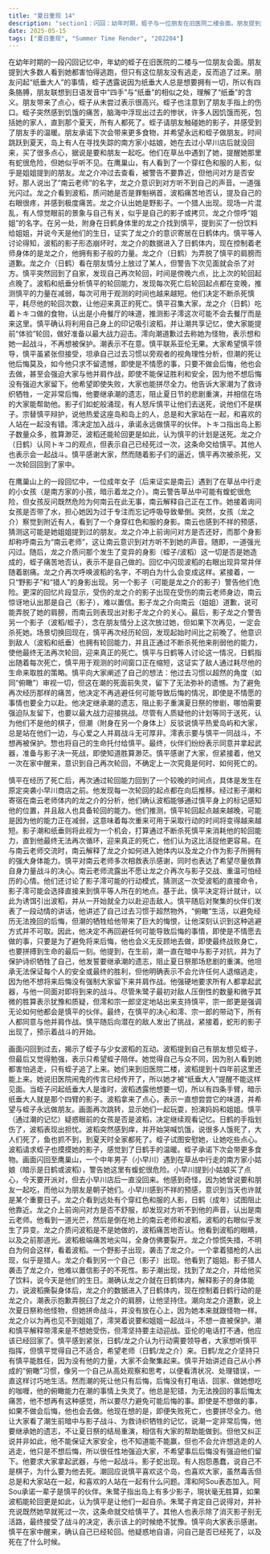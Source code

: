 ```yaml
---
title: "夏日重现 14"
description: "section1：闪回：幼年时期，蛭子与一位朋友在旧医院二楼会面。朋友提到大家看到她都会害怕逃跑，但只有这个朋友追了上来。朋友询问了关于“纸垂大人”的事情，蛭子透露纸垂大人总是想要一切，所以有四条胳膊，朋友联想到四手，理解了“纸垂”的含义。朋友带来了点心，蛭子表示很高兴能尝到，并询问了朋友的手指划伤。蛭子突然表现出饥饿的痛苦，回忆起过去许多人饿死，包括家人，直到夏天大家都死了。蛭子请朋友也摸摸她的影子，感受到朋友手的温暖。朋友承诺下次会带来更多吃的，并希望永远和蛭子做朋友。时间跳跃到夏天。section2：闪回：在鹰巢山上，一位大人（可能是南云老师）遇到在草丛里行走的南方家小姑娘（可能是龙之介）。大人警告草丛里有蝮蛇很危险，小姑娘反问为什么大人在这里就没事，大人解释自己是在工作。随后，大人询问小姑娘的家人是否带着喝的，担心她昏倒，因为她认真起来会忘记呼吸。小姑娘（龙之介）察觉到有人，看到了穿着红色和服的身影。大人（南云）感到不祥的预感，怀疑是姐姐提到的朋友。龙之介冲过去询问对方是否不舒服，对方称呼大人为“南云老师”。大人意识到对方听不到自己的声音，随即出现一道光。龙之介质问变异的身影（蛭子/波稻）是不是她干的，蛭子痛苦地否认。闪回中，波稻的右眼出现异常并喊疼。龙之介再次呼唤波稻，不解为何会这样。出现一只“野影子”以及“猎人”身影。另一道影子出现（可能是龙之介的影子），警告危险。闪回中受伤的龙之介的影子出现在受伤的大人身边，大人认出这是自己（影子），感到难以置信。影子龙之介向大人（南云）道歉，说可能让她肩膀脱臼了。大人关心影子龙之介。影子龙之介警告另一个影子（波稻），看在朋友份上放她一马，下次再见就杀死她。section3：慎平循环回来，发现时间点回到了突击小早川店之前，意识到自己死亡并再次轮回。他注意到轮回的起始时间越来越晚。在潮（影子）和龙之介（在南云老师体内）的分析下，他们确认波稻能通过慎平身上的标记感知他的位置，并且敌人也能进行轮回。他们推测轮回起点延迟可能是因为慎平的力量减弱，这意味着用于观测的时间会越来越短。影子潮认为这是削弱慎平直到他无法轮回并真正死亡的好机会，纸垂也同意。慎平与南云（龙之介）交流，南云解释了龙之介进入她体内的过程以及影子龙之介强大的身体能力。慎平感谢南云老师的多次相救，希望尽量靠自己战斗。南云表达了不愿让龙之介与影子交战、再次留下可怕回忆的心情。他们讨论了影子澪的行动模式，推测这次受波稻命令可能会来这里。慎平决定将计就计，引诱波稻出现，并从一开始就全力迎击。慎平向大家发表振奋人心的讲话，解释了自己通过“俯瞰”避免后悔的生活方式，但潮的死让他深感悔恨，因此他决定不再逃避任何可能后悔的事情，即使是不想做的事，为了不后悔也会去做。他表示即使失败而死，也希望自己拼尽最后一气。他提到生前的潮一直在暗中与影子战斗并为救诗织牺牲，自己将继承她的遗志，绝不让夏日祭的结局重演。他承认无法保证大家的安全或胜利，但他不会允许任何人逃走，因为他不想后悔没有强迫大家留下。他强迫大家拿起武器与他一同战斗。尽管朱鹭子 initiallyexpressed hesitation and doubt regarding the overwhelming enemy numbers and slim chances,澪和宗一郎决定支持慎平，宗一郎表示无论如何他都会是慎平的伙伴。最终所有人都同意与慎平并肩作战。慎平向潜在的敌人发起挑战，蛇影出现。section4：慎平在家中醒来，确认自己已经轮回。他疑惑地自语，问自己是否已经死了，以及死在了什么时候。"
date: 2025-05-15
tags: ["夏日重现", "Summer Time Render", "202204"]
---
```


在幼年时期的一段闪回记忆中，年幼的蛭子在旧医院的二楼与一位朋友会面。朋友提到大多数人看到她都害怕得逃跑，但只有这位朋友没有逃走，反而追了过来。朋友问起“纸垂大人”的事情，蛭子透露说因为纸垂大人总是想要拥有一切，所以有四条胳膊，朋友联想到日语发音中“四手”与“纸垂”的相似之处，理解了“纸垂”的含义。朋友带来了点心，蛭子从未尝过表示很高兴。蛭子也注意到了朋友手指上的伤口。蛭子突然感到饥饿的痛苦，脑海中浮现出过去的惨状，许多人因饥饿而死，包括她的家人，直到那个夏天，所有人都死了。蛭子请朋友触碰她的影子，并感受到了朋友手的温暖。朋友承诺下次会带来更多食物，并希望永远和蛭子做朋友。时间跳跃到夏天，岛上有人在寻找失踪的南方家小姑娘，她在去过小早川店后就没回来，买了很多点心，据说是要和朋友一起吃。他们在草丛中遇到了她，提醒她那里有蛇很危险，但她似乎听不见。在鹰巢山，有人看到了一个穿红色和服的人影，似乎是姐姐提到的朋友。龙之介冲过去查看，被警告不要靠近，但他问对方是否安好。那人说出了“南云老师”的名字，龙之介意识到对方听不到自己的声音。一道强光闪过。龙之介看到波稻，质问她是否是罪魁祸首，波稻痛苦地否认，提及自己的右眼很疼，并感到极度痛苦。龙之介认出她是野影子。一个猎人出现。现场一片混乱，有人惊觉眼前的景象与自己有关，似乎是自己的影子或拷贝。龙之介惊呼“姐姐”的名字。在另一处，附身在日鹤身体里的龙之介找到慎平，提到买了一份饮料给姐姐，并说今天是他们的生日，证实了龙之介的意识寄居在日鹤体内。慎平等人讨论得知，波稻的影子形态崩坏时，龙之介的数据进入了日鹤体内，现在控制着老师身体的是龙之介，他拥有影子般的力量。龙之介（日鹤）为弄脱了慎平的肩膀而道歉。龙之介（日鹤）看在朋友情分上放过了某人，但警告下次见面就会杀了对方。慎平突然回到了自家，发现自己再次轮回，时间是傍晚六点，比上次的轮回起点晚了。波稻和纸垂分析慎平的轮回能力，发现每次死亡后轮回起点都在变晚，推测慎平的力量在减弱，每次可用于观测的时间也越来越短。他们决定不断杀死慎平，耗尽他的轮回次数，让他迎来真正的死亡。慎平召集大家，龙之介（日鹤）吃着トキコ做的食物，认出是小舟餐厅的味道，推测影子澪这次可能不会去餐厅而是来这里。慎平确认将利用自己身上的印记吸引波稻，并让潮共享记忆，使大家能提前“体验”轮回，做好准备以最大战力迎击。澪向潮道歉过去称她为怪物，表示想和她一起战斗，不再想被保护。潮表示不在意。慎平联系亚伦无果。大家希望慎平领导，慎平虽紧张但接受，坦承自己过去习惯以旁观者的视角理性分析，但潮的死让他后悔莫及，如今他只求不留遗憾，即使是不情愿的事，只要不做会后悔，他也会去做，甚至会强迫大家与他并肩作战，即使不能保证胜利和安全，因为他不想后悔没有强迫大家留下。他希望即使失败，大家也能拼尽全力。他告诉大家潮为了救诗织牺牲，一定非常后悔，他要继承潮的遗志，阻止夏日节的悲剧重演，并相信在场的大家能帮助他。影子们如蛇般涌现，有人怒斥慎平让他们去送死，说他们不是棋子。宗替慎平辩护，说他热爱这座岛和岛上的人，总是和大家站在一起，和喜欢的人站在一起没有错。澪决定加入战斗，承诺永远做慎平的伙伴。トキコ指出岛上影子数量众多，胜算渺茫，波稻还能轮回更是如此，认为慎平的计划是送死。龙之介（日鹤）认同トキコ的观点，但表示自己已经死过一次，这条命交给慎平。其他人也表示会一起战斗。慎平感谢大家，然而随着影子们的逼近，慎平再次被杀死，又一次轮回回到了家中。

在鹰巢山上的一段回忆中，一位成年女子（后来证实是南云）遇到了在草丛中行走的小女孩（是南方家的小孩，暗示着龙之介）。南云警告草丛中可能有蝮蛇很危险，但女孩反问既然危险为何南云在此无事，南云解释自己正在工作。她接着询问女孩是否带了水，担心她因为过于专注而忘记呼吸导致晕倒。突然，女孩（龙之介）察觉到附近有人，看到了一个身穿红色和服的身影。南云也感到不祥的预感，猜测这可能是她姐姐提到过的朋友。龙之介冲上前询问对方是否还好，而那个身影却称呼南云为“南云老师”，这让南云意识到对方听不到她的声音。随即，一道强光闪过。随后，龙之介质问那个发生了变异的身影（蛭子/波稻）这一切是否是她造成的，蛭子痛苦地否认，表示不是自己做的。回忆中闪现波稻的右眼出现异常并伴随着剧痛。龙之介再次呼唤波稻的名字，不明白为什么会变成这样。紧接着，一只“野影子”和“猎人”的身影出现。另一个影子（可能是龙之介的影子）警告他们危险。更深的回忆片段显示，受伤的龙之介的影子出现在受伤的南云老师身边，南云惊讶地认出那是自己（影子），难以置信。影子龙之介向南云（姐姐）道歉，说可能弄脱了她的肩膀，而南云则表现出对影子龙之介的关心。最后，影子龙之介警告另一个影子（波稻/蛭子），念在朋友情分上这次放过她，但如果下次再见，一定会杀死她。场景切换回现在，慎平再次经历轮回，发现起始时间比之前晚了。他意识到敌人（波稻和纸垂）也拥有轮回能力，并且正通过不断杀死他来削弱他的能力，使他最终无法再次轮回，迎来真正的死亡。慎平与日鹤等人讨论这一情况，日鹤指出随着每次死亡，慎平用于观测的时间窗口正在缩短，这证实了敌人通过耗尽他的生命来取胜的策略。慎平向大家阐述了自己的想法：他过去习惯以超然的角度（如同“俯瞰”）审视一切，但这在潮的死面前失灵，留下了无法弥补的遗憾。为了避免再次经历那样的痛苦，他决定不再逃避任何可能导致后悔的情况，即使是不情愿的事情也要全力以赴。他决定继承潮的遗志，阻止影子重演夏日祭的惨剧，哪怕需要强迫队友留下，也要以最大战力迎接挑战。尽管有人质疑他的计划等同于送死，认为他们不是他的棋子，但潮（附身在另一个身体上）反驳说慎平热爱岛屿和大家，总是站在他们一边，与心爱之人并肩战斗无可厚非。澪表示要与慎平一同战斗，不想再被保护。惣也将自己的生命托付给慎平。最终，伙伴们纷纷表示同意并拿起武器，准备与影子决一死战，即使知道胜算渺茫。慎平感谢了大家，但紧接着，他又一次在家中醒来，意识到自己再次轮回，不确定上一次究竟是何时、如何死亡的。

慎平在经历了死亡后，再次通过轮回能力回到了一个较晚的时间点，具体是发生在原定突袭小早川商店之前。他发现每一次轮回的起点都在向后推移。经过影子潮和寄宿在南云老师体内的龙之介的分析，他们确认波稻能够通过慎平身上的标记感知他的位置，并且敌人也具备轮回的能力。他们推测，慎平轮回起点越来越晚，可能是因为他的能力正在减弱，这意味着每次重来可用于采取行动的时间将变得越来越短。影子潮和纸垂则将此视为一个机会，打算通过不断杀死慎平来消耗他的轮回能力，直到他最终无法再次循环，迎来真正的死亡，他们认为这比活捉他更容易。在与南云老师交流时，南云解释了龙之介如何进入她体内以及龙之介作为影子所拥有的强大身体能力。慎平对南云老师多次相救表示感谢，同时也表达了希望尽量依靠自身力量战斗的决心。南云老师流露出不愿让龙之介再次与影子交战、重温可怕经历的心情。他们还讨论了影子澪可能的行动模式，猜测这一次受波稻的直接命令，影子澪可能会选择直接来到慎平等人所在的地点。基于此，慎平决定将计就计，以此为诱饵引出波稻，并从一开始就全力以赴迎击敌人。慎平随后对聚集的伙伴们发表了一段动情的讲话，他讲述了自己过去习惯于超然物外，“俯瞰”生活，以避免经历无法挽回的后悔，但潮的牺牲给他带来了巨大的悔恨，让他深刻认识到这种逃避方式并不可取。因此，他决定不再回避任何可能导致后悔的事情，即使是不情愿去做的事，只要是为了避免将来后悔，他也会义无反顾地去做，即使最终战败身亡，也要拼搏到生命的最后一刻。他提到，在生前，潮一直在暗中与影子对抗，并为了保护诗织牺牲了自己，他发誓要继承潮的遗志，阻止夏日祭那场悲剧的重演。他坦承无法保证每个人的安全或最终的胜利，但他明确表示不会允许任何人退缩逃走，因为他不想将来后悔没有强制大家留下来并肩作战。他强硬地要求所有人都拿起武器，与他一同面对即将到来的战斗。尽管朱鹭子最初对敌人压倒性的数量和微乎其微的胜算表示犹豫和质疑，但澪和宗一郎坚定地站出来支持慎平，宗一郎更是强调无论如何他都会是慎平的伙伴。最终，在慎平的决心和澪、宗一郎的带动下，所有人都同意与他并肩作战。慎平随后向潜在的敌人发出了挑战，紧接着，蛇形的影子出现了，预示着战斗的开始。

画面闪回到过去，揭示了蛭子与少女波稻的互动。波稻提到自己有朋友想见蛭子，但最后又觉得勉强，表示只希望蛭子陪伴。她觉得自己与众不同，因为别人看到她都害怕逃走，只有蛭子追了上来。她们来到旧医院二楼，波稻提到十四年前这里还能上来。她说旧医院闹鬼的传言已经传开了，所以她才被“纸垂大人”提醒不能这样见面。当蛭子问起纸垂大人是谁时，波稻透露他想要一切，所以有四条手臂，暗示纸垂大人就是那个四臂的影子。波稻拿来了点心，表示一直想尝尝它的味道，并希望与蛭子永远做朋友。画面再次跳转，显示她们一起玩耍，扮演妈妈和姐姐。慎平（通过潮的记忆）疑惑眼前的女孩是否是波稻，决定继续观看记忆。日鹤的手指划伤了，波稻表现出担忧。波稻突然感到痒，并开始哭喊饥饿，说很多人饿死了，大人们死了，鱼也抓不到，到夏天时全家都死了。蛭子试图安慰她，让她吃些点心。波稻请求蛭子也摸摸她的影子，感觉到了日鹤手的温暖。蛭子承诺下次会带更多食物。画面闪回至鹰巢山，一个中年男子（小早川）遇到在草丛中行走的南方家小姑娘（暗示是日鹤或波稻），警告她这里有蝮蛇很危险。小早川提到小姑娘买了点心，今天要开派对，但去小早川店后一直没回来。他感到奇怪，因为她曾说要和朋友一起吃，而他以为朋友是朝子她们。小早川感到不祥的预感，意识到当天也许就是某个重要日子。龙之介看到远处有个穿红色和服的人影，日鹤（成年）试图阻止他靠近。龙之介上前询问对方是否不舒服，却发现对方听不到他的声音，认出是南云老师。他看到一道光芒，然后是倒在地上的南云老师和波稻，波稻的右眼似乎发生了异变。龙之介质问波稻是不是她做的，波稻痛苦地否认。他看到波稻的眼睛，以及之前那道光。波稻极端痛苦地尖叫，全身仿佛要裂开。龙之介惊慌失措，不明白为何会这样，看着波稻。一个野影子出现，袭击了龙之介。一个拿着猎枪的人出现，似乎是猎人。龙之介看到另一个自己（影子）出现。他看到了姐姐。影子猎人袭击了龙之介，他难以置信影子的不死性。影子潮出现，找到了龙之介，并给他买了饮料，说今天是他们的生日。潮确认龙之介就在日鹤体内，解释影子的身体能力，说波稻撕裂身体后，龙之介的数据进入了日鹤体内，现在控制着日鹤行动的是龙之介。潮表示抱歉弄脱臼了龙之介的肩膀，让他坚持住。潮向龙之介道歉，说上次夏日祭称他怪物，但她拼命战斗，并没有放在心上，因为她本来就跟怪物一样。龙之介以为再也见不到姐姐了，澪哭着说要和姐姐一起战斗，不想一直被保护。潮和慎平解释带澪来是不想她受伤，但澪坚持要主动迎战。亚伦的电话打不通，他应该已经回家了。慎平感到紧张，日鹤/龙之介认为行动需要领导者，大家想听慎平指挥，但慎平觉得自己不适合，希望老师（日鹤/龙之介）来。日鹤/龙之介坚持只有慎平能胜任，因为没有他的力量，大家不会聚集起来。慎平开始讲述自己从小养成的“俯瞰”习惯，像另一个自己从高处观察和思考，以便看清状况、处理错误，一直这样讨巧地生活。然而潮的死让他只有后悔，后悔没有打电话、回家、做她想吃的咖喱，他的俯瞰能力在潮的事情上失灵了。他总是犯错，为无法挽回的事后悔太痛苦，他不想再有这种感觉，所以要尽力避免可能后悔的事。即使是不想做的事，如果不做会后悔，他也会去做。他现在想的是，即便失败死亡，也要拼尽全力。他让大家看了潮生前暗中与影子战斗、为救诗织牺牲的记忆，说潮一定非常后悔，他要继承她的遗志，不让夏日祭的结局重演，相信有大家的帮助能做到。但他又纠正说并非如此，他不能保证大家安全，也不知道能不能赢，但也不会允许想逃走的人逃走，他只是不想后悔，所以很任性地强迫大家，不希望事后后悔没有强迫他们留下。他要求大家拿起武器，与他一起战斗。影子蛇出现。有人抱怨愚蠢，说自己不是棋子，为什么要为他去死。潮回应说慎平喜欢这个岛，也喜欢大家，虽然毒舌但总是和大家站在一起，和喜欢的人站在一起有什么问题。澪和阿Sou表态加入。阿Sou承诺一辈子是慎平的伙伴。朱鹭子指出岛上有多少影子，現状毫无胜算，如果波稻能轮回更是如此，认为慎平是让他们一起自杀。朱鹭子肯定自己说得对，并补充说既然她早就死过一次，这条命就交给慎平了。其他人也表示除了消灭影子别无活路，最终接受了战斗的决定，表示该上的时候绝不犹豫。慎平向大家表示感谢。慎平在家中醒来，确认自己已经轮回。他疑惑地自语，问自己是否已经死了，以及死在了什么时候。